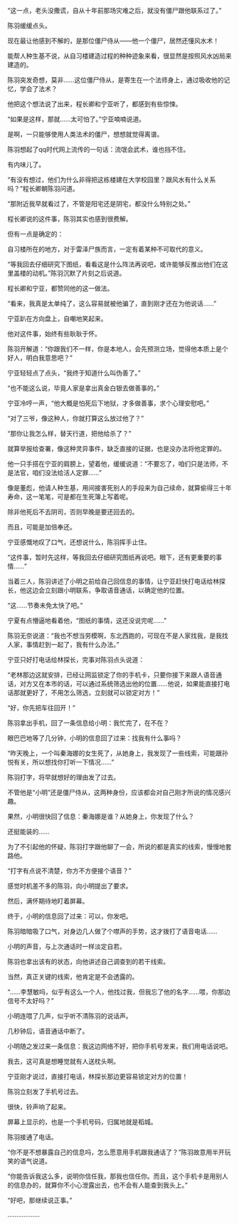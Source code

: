“这一点，老头没撒谎，自从十年前那场灾难之后，就没有僵尸跟他联系过了。”

陈羽缓缓点头。

现在最让他感到不解的，是那位僵尸侍从——他一个僵尸，居然还懂风水术！

能帮人种生基不说，从自习楼建造过程的种种迹象来看，很显然是按照风水凶局来建造的。

陈羽突发奇想，莫非……这位僵尸侍从，是寄生在一个法师身上，通过吸收他的记忆，学会了法术？

他把这个想法说了出来，程长卿和宁亚听了，都感到有些惊悚。

“如果是这样，那就……太可怕了。”宁亚喃喃说道。

是啊，一只能够使用人类法术的僵尸，想想就觉得离谱。

陈羽想起了qq时代网上流传的一句话：流氓会武术，谁也挡不住。

有内味儿了。

“有没有想过，他们为什么非得把这栋楼建在大学校园里？跟风水有什么关系吗？”程长卿朝陈羽问道。

“那附近我早就看过了，不管是阳宅还是阴宅，都没什么特别之处。”

程长卿说的这件事，陈羽其实也感到很费解。

但有一点是确定的：

自习楼所在的地方，对于雷泽尸族而言，一定有着某种不可取代的意义。

“等我回去仔细研究下图纸，看看这是什么阵法再说吧，或许能够反推出他们在这里盖楼的动机。”陈羽沉默了片刻之后说道。

程长卿和宁亚，都赞同他的这一做法。

“看来，我真是太单纯了，这么容易就被他骗了，直到刚才还在为他说话……”

宁亚趴在方向盘上，自嘲地笑起来。

他对这件事，始终有些耿耿于怀。

陈羽开解道：“你跟我们不一样，你是本地人，会先预测立场，觉得他本质上是个好人，明白我意思吧？”

宁亚轻轻点了点头，“我终于知道什么叫伪善了。”

“也不能这么说，毕竟人家是拿出真金白银去做善事的。”

宁亚冷哼一声，“他大概是怕死后下地狱，才多做善事，求个心理安慰吧。”

“对了三爷，像这种人，你就打算这么放过他了？”

“那你让我怎么样，替天行道，把他给杀了？”

就算举报给查署，像这种灵异事件，缺乏直接的证据，也是没办法将他定罪的。

他一只手搭在宁亚的肩膀上，望着他，缓缓说道：“不要忘了，咱们只是法师，不是法官，咱们没法给活人定罪……”

像是董彪，他请人种生基，用间接害死别人的手段来为自己续命，就算偷得三十年寿命，这一笔笔，可是都在生死簿上写着呢。

除非他死后不去阴司，否则早晚是要还回去的。

而且，可能是加倍奉还。

宁亚感慨地叹了口气，还想说什么，陈羽挥手止住。

“这件事，暂时先这样，等我回去仔细研究图纸再说吧。眼下，还有更重要的事情……”

当着三人，陈羽讲述了小明之前给自己回信息的事情，让宁亚赶快打电话给林探长，他这边会立刻跟小明联系，争取语音通话，以确定他的位置。

“这……节奏未免太快了吧。”

宁夏有点懵逼地看着他，“图纸的事情，这还没说完呢……”

陈羽无奈说道：“我也不想当劳模啊，东北西跑的，可现在不是人家找我，是我找人家，事情赶到一起了，我有什么办法。”

宁亚只好打电话给林探长，完事对陈羽点头说道：

“老林那边这就安排，已经让网监锁定了你的手机卡，只要你接下来跟人语音通话，对方又在本市的话，可以通过系统筛选出他的位置……他说，如果能直接打电话那就更好了，不用怎么筛选，立刻就可以锁定对方！”

“好，你先把车往回开！”

陈羽拿出手机，回了一条信息给小明：我忙完了，在不在？

眼巴巴地等了几分钟，小明的信息回了过来：找我有什么事吗？

“昨天晚上，一个叫秦海娜的女生死了，从她身上，我发现了一些线索，可能跟孙悦有关，所以想找你打听一下情况……”

陈羽打字，将早就想好的理由发了过去。

不管他是“小明”还是僵尸侍从，这两种身份，应该都会对自己刚才所说的情况感兴趣。

果然，小明很快回了信息：秦海娜是谁？从她身上，你发现了什么？

还挺能装的……

为了不引起他的怀疑，陈羽打字跟他聊了一会，所说的都是真实的线索，慢慢地套路他。

“打字有点说不清楚，你方不方便接个语音？”

感觉时机差不多的陈羽，向小明提出了要求。

然后，满怀期待地盯着屏幕。

终于，小明的信息回了过来：可以，你发吧。

陈羽暗暗吸了口气，对身边几人做了个噤声的手势，这才拨打了语音电话……

小明的声音，与上次通话时一样淡定自若。

陈羽也拿出该有的状态，向他讲述自己调查到的若干线索。

当然，真正关键的线索，他肯定是不会透露的。

“……李慧敏吗，似乎有这么一个人，他找过我，但我忘了他的名字……喂，你那边信号不太好吗？”

小明连喂了几声，似乎听不清陈羽的说话声。

几秒钟后，语音通话中断了。

小明随之发过来一条信息：我这边网络不好，把你手机号发来，我们用电话说吧。

我去，这可真是想睡觉就有人送枕头啊。

宁亚刚才说过，直接打电话，林探长那边更容易锁定对方的位置！

陈羽立刻发了手机号过去。

很快，铃声响了起来。

屏幕上显示的，也是一个手机号码，归属地就是稻城。

陈羽接通了电话。

“你不是不想暴露自己的信息吗，怎么愿意用手机跟我通话了？”陈羽故意用半开玩笑的语气说道。

“你能告诉我这么多，说明你信任我，那我也信任你。而且，这个手机卡是用别人的信息办的，就算你不小心泄露出去，也不会有人能查到我头上。”

“好吧，那继续说正事。”

………………
